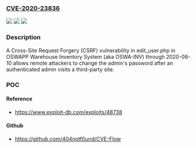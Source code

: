 ### [CVE-2020-23836](https://cve.mitre.org/cgi-bin/cvename.cgi?name=CVE-2020-23836)
![](https://img.shields.io/static/v1?label=Product&message=n%2Fa&color=blue)
![](https://img.shields.io/static/v1?label=Version&message=n%2Fa&color=blue)
![](https://img.shields.io/static/v1?label=Vulnerability&message=n%2Fa&color=brighgreen)

### Description

A Cross-Site Request Forgery (CSRF) vulnerability in edit_user.php in OSWAPP Warehouse Inventory System (aka OSWA-INV) through 2020-08-10 allows remote attackers to change the admin's password after an authenticated admin visits a third-party site.

### POC

#### Reference
- https://www.exploit-db.com/exploits/48738

#### Github
- https://github.com/404notf0und/CVE-Flow

